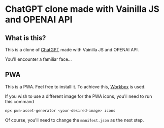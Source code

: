 ﻿# ChatGPT clone made with Vainilla JS and OPENAI API

## What is this?

This is a clone of [ChatGPT](https://chat.openai.com/chat) made with Vainilla JS and OPENAI API.

You'll encounter a familiar face...

## PWA 

This is a PWA. Feel free to install it. To achieve this, [Workbox](https://developer.chrome.com/docs/workbox/) is used. 

If you wish to use a different image for the PWA icons, you'll need to run this command

```bash
npx pwa-asset-generator <your-desired-image> icons 
```

Of course, you'll need to change the `manifest.json` as the next step. 
